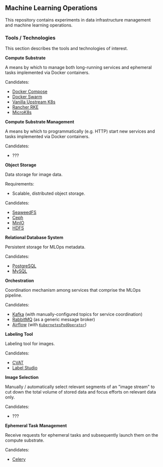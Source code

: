 ## Machine Learning Operations

This repository contains experiments in data infrastructure management and machine learning operations.

### Tools / Technologies

This section describes the tools and technologies of interest.

**Compute Substrate**

A means by which to manage both long-running services and ephemeral tasks implemented via Docker containers.

Candidates:
- [Docker Compose](https://docs.docker.com/compose/)
- [Docker Swarm](https://docs.docker.com/engine/swarm/)
- [Vanilla Upstream K8s](https://kubernetes.io/)
- [Rancher RKE](https://rancher.com/docs/rke/latest/en/)
- [MicroK8s](https://microk8s.io/)

**Compute Substrate Management**

A means by which to programmatically (e.g. HTTP) start new services and tasks implemented via Docker containers.

Candidates:
- ???

**Object Storage**

Data storage for image data.

Requirements:
- Scalable, distributed object storage.

Candidates:
- [SeaweedFS](https://github.com/seaweedfs/seaweedfs)
- [Ceph](https://ceph.io/en/)
- [MinIO](https://min.io/)
- [HDFS](https://hadoop.apache.org/docs/r1.2.1/hdfs_design.html)

**Relational Database System**

Persistent storage for MLOps metadata.

Candidates:
- [PostgreSQL](https://www.postgresql.org/)
- [MySQL](https://www.mysql.com/)

**Orchestration**

Coordination mechanism among services that comprise the MLOps pipeline.

Candidates:
- [Kafka](https://kafka.apache.org/) (with manually-configured topics for service coordination)
- [RabbitMQ](https://www.rabbitmq.com/) (as a generic message broker)
- [Airflow](https://airflow.apache.org/) (with [`KubernetesPodOperator`](https://airflow.apache.org/docs/apache-airflow-providers-cncf-kubernetes/stable/operators.html))

**Labeling Tool**

Labeling tool for images.

Candidates:
- [CVAT](https://cvat.org/)
- [Label Studio](https://labelstud.io/)

**Image Selection**

Manually / automatically select relevant segments of an "image stream" to cut down the total volume of stored data and focus efforts on relevant data only.

Candidates:
- ???

**Ephemeral Task Management**

Receive requests for ephemeral tasks and subsequently launch them on the compute substrate.

Candidates:
- [Celery](https://docs.celeryq.dev/en/stable/getting-started/introduction.html)
